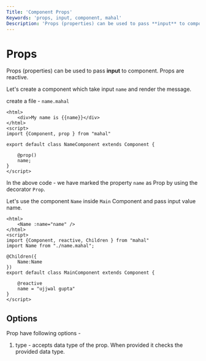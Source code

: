 ```yaml
---
Title: 'Component Props'
Keywords: 'props, input, component, mahal'
Description: 'Props (properties) can be used to pass **input** to component.'
---
```


# Props

Props (properties) can be used to pass **input** to component. Props are reactive.

Let's create a component which take input `name` and render the message.

create a file - `name.mahal`

```
<html>
    <div>My name is {{name}}</div>
</html>
<script>
import {Component, prop } from "mahal"

export default class NameComponent extends Component {

    @prop()
    name;
}
</script>
```

In the above code - we have marked the property `name` as Prop by using the decorator `Prop`.


Let's use the component `Name` inside `Main` Component and pass input value name.

```
<html>
    <Name :name="name" />
</html>
<script>
import {Component, reactive, Children } from "mahal"
import Name from "./name.mahal";

@Children({
    Name:Name
})
export default class MainComponent extends Component {

    @reactive
    name = "ujjwal gupta"
}
</script>
```

## Options

Prop have following options - 

1. type - accepts data type of the prop. When provided it checks the provided data type.